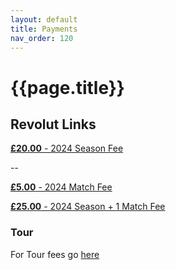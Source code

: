 ```yaml
---
layout: default
title: Payments
nav_order: 120
---
```


# {{page.title}}

## Revolut Links

[**£20.00** - 2024 Season Fee](https://checkout.revolut.com/payment-link/25d3e776-3e8c-46e2-9e05-77a914cc18fa)

--

[**£5.00** - 2024 Match Fee](https://checkout.revolut.com/payment-link/3b58c522-27d2-4dd2-a161-f772665cbbfc)

[**£25.00** - 2024 Season + 1 Match Fee](https://checkout.revolut.com/payment-link/8b4109bd-352e-49ca-81be-da306b22b64e)

### Tour

For Tour fees go [here](tour)